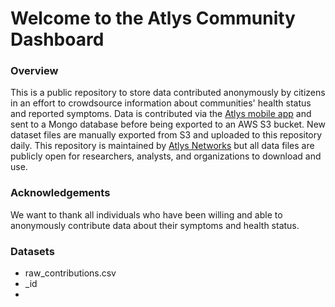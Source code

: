 # Welcome to the Atlys Community Dashboard

### Overview
This is a public repository to store data contributed anonymously by citizens in an effort to crowdsource information about communities' health status and reported symptoms. Data is contributed via the [Atlys mobile app](https://play.google.com/store/apps/details?id=com.askatlys) and sent to a Mongo database before being exported to an AWS S3 bucket. New dataset files are manually exported from S3 and uploaded to this repository daily. This repository is maintained by [Atlys Networks](https://www.atlys.ca) but all data files are publicly open for researchers, analysts, and organizations to download and use.

### Acknowledgements
We want to thank all individuals who have been willing and able to anonymously contribute data about their symptoms and health status.

### Datasets
-  raw_contributions.csv
  - _id
  - 
